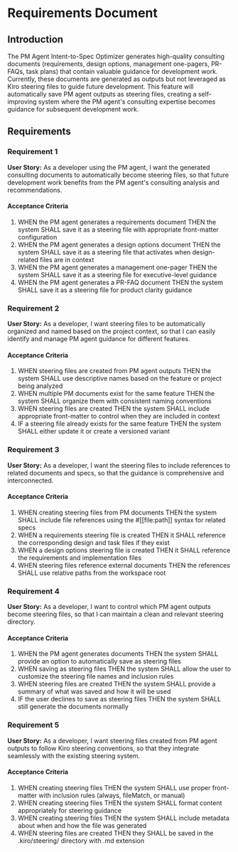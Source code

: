 # Requirements Document

## Introduction

The PM Agent Intent-to-Spec Optimizer generates high-quality consulting documents (requirements, design options, management one-pagers, PR-FAQs, task plans) that contain valuable guidance for development work. Currently, these documents are generated as outputs but not leveraged as Kiro steering files to guide future development. This feature will automatically save PM agent outputs as steering files, creating a self-improving system where the PM agent's consulting expertise becomes guidance for subsequent development work.

## Requirements

### Requirement 1

**User Story:** As a developer using the PM agent, I want the generated consulting documents to automatically become steering files, so that future development work benefits from the PM agent's consulting analysis and recommendations.

#### Acceptance Criteria

1. WHEN the PM agent generates a requirements document THEN the system SHALL save it as a steering file with appropriate front-matter configuration
2. WHEN the PM agent generates a design options document THEN the system SHALL save it as a steering file that activates when design-related files are in context
3. WHEN the PM agent generates a management one-pager THEN the system SHALL save it as a steering file for executive-level guidance
4. WHEN the PM agent generates a PR-FAQ document THEN the system SHALL save it as a steering file for product clarity guidance

### Requirement 2

**User Story:** As a developer, I want steering files to be automatically organized and named based on the project context, so that I can easily identify and manage PM agent guidance for different features.

#### Acceptance Criteria

1. WHEN steering files are created from PM agent outputs THEN the system SHALL use descriptive names based on the feature or project being analyzed
2. WHEN multiple PM documents exist for the same feature THEN the system SHALL organize them with consistent naming conventions
3. WHEN steering files are created THEN the system SHALL include appropriate front-matter to control when they are included in context
4. IF a steering file already exists for the same feature THEN the system SHALL either update it or create a versioned variant

### Requirement 3

**User Story:** As a developer, I want the steering files to include references to related documents and specs, so that the guidance is comprehensive and interconnected.

#### Acceptance Criteria

1. WHEN creating steering files from PM documents THEN the system SHALL include file references using the #[[file:path]] syntax for related specs
2. WHEN a requirements steering file is created THEN it SHALL reference the corresponding design and task files if they exist
3. WHEN a design options steering file is created THEN it SHALL reference the requirements and implementation files
4. WHEN steering files reference external documents THEN the references SHALL use relative paths from the workspace root

### Requirement 4

**User Story:** As a developer, I want to control which PM agent outputs become steering files, so that I can maintain a clean and relevant steering directory.

#### Acceptance Criteria

1. WHEN the PM agent generates documents THEN the system SHALL provide an option to automatically save as steering files
2. WHEN saving as steering files THEN the system SHALL allow the user to customize the steering file names and inclusion rules
3. WHEN steering files are created THEN the system SHALL provide a summary of what was saved and how it will be used
4. IF the user declines to save as steering files THEN the system SHALL still generate the documents normally

### Requirement 5

**User Story:** As a developer, I want steering files created from PM agent outputs to follow Kiro steering conventions, so that they integrate seamlessly with the existing steering system.

#### Acceptance Criteria

1. WHEN creating steering files THEN the system SHALL use proper front-matter with inclusion rules (always, fileMatch, or manual)
2. WHEN creating steering files THEN the system SHALL format content appropriately for steering guidance
3. WHEN creating steering files THEN the system SHALL include metadata about when and how the file was generated
4. WHEN steering files are created THEN they SHALL be saved in the .kiro/steering/ directory with .md extension
